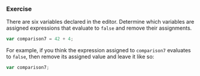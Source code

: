 <!--{ ids:[141], language:'JavaScript', type:'workshop', order: 15, name:'Type Coercion', description:'Coerce one data type into a another... everyone is doing it!' } -->

### Exercise

There are six variables declared in the editor. Determine which variables are assigned expressions that evaluate to `false` and remove their assignments.

```js
var comparison7 = 42 + 4;
```

For example, if you think the expression assigned to `comparison7` evaluates to `false`, then remove its assigned value and leave it like so:

```js
var comparison7;
```
